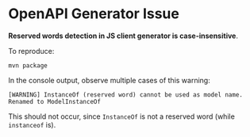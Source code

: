 # OpenAPI Generator Issue

**Reserved words detection in JS client generator is case-insensitive**.

To reproduce:

`mvn package`

In the console output, observe multiple cases of this warning:

```
[WARNING] InstanceOf (reserved word) cannot be used as model name. Renamed to ModelInstanceOf
```

This should not occur, since `InstanceOf` is not a reserved word (while `instanceof` is).